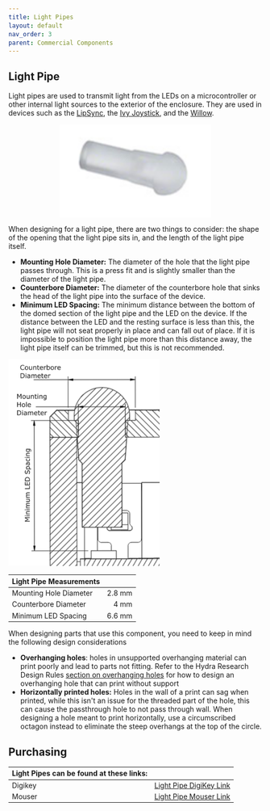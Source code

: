 ```yaml
---
title: Light Pipes
layout: default
nav_order: 3
parent: Commercial Components
---
```


## Light Pipe

Light pipes are used to transmit light from the LEDs on a microcontroller or other internal light sources to the exterior of the enclosure. They are used in devices such as the [LipSync](https://github.com/makersmakingchange/LipSync), the [Ivy Joystick](https://github.com/makersmakingchange/Ivy-Nunchuck-Joystick-Adapter), and the [Willow](https://github.com/makersmakingchange/Willow-Joystick).

<img src="Photos/Light_Pipe/Light_Pipe_IMG1.png" width="300" style="display: block; margin: 0 auto" alt="A picture of a light pipe">

When designing for a light pipe, there are two things to consider: the shape of the opening that the light pipe sits in, and the length of the light pipe itself.

- **Mounting Hole Diameter:** The diameter of the hole that the light pipe passes through. This is a press fit and is slightly smaller than the diameter of the light pipe.
- **Counterbore Diameter:** The diameter of the counterbore hole that sinks the head of the light pipe into the surface of the device.
- **Minimum LED Spacing:** The minimum distance between the bottom of the domed section of the light pipe and the LED on the device. If the distance between the LED and the resting surface is less than this, the light pipe will not seat properly in place and can fall out of place. If it is impossible to position the light pipe more than this distance away, the light pipe itself can be trimmed, but this is not recommended.

<img src="Photos/Light_Pipe/Light_Pipe_IMG2.png" width="300"  alt="A cross sectional view of the Shrub Hub light pipe, with all the key dimensions labeled. ">

| Light Pipe Measurements |     |
| :--------------------- | -----: | 
| Mounting Hole Diameter | 2.8 mm |
| Counterbore Diameter | 4 mm |
| Minimum LED Spacing | 6.6 mm |

When designing parts that use this component, you need to keep in mind the following design considerations

- **Overhanging holes**: holes in unsupported overhanging material can print poorly and lead to parts not fitting. Refer to the Hydra Research Design Rules [section on overhanging holes](https://www.hydraresearch3d.com/design-rules#unsupported-holes) for how to design an overhanging hole that can print without support
- **Horizontally printed holes:** Holes in the wall of a print can sag when printed, while this isn't an issue for the threaded part of the hole, this can cause the passthrough hole to not pass through wall. When designing a hole meant to print horizontally, use a circumscribed octagon instead to eliminate the steep overhangs at the top of the circle.


## Purchasing

 | **Light Pipes can be found at these links:** |        |
| :--------------------- | -----: | 
| Digikey     | [Light Pipe DigiKey Link](https://www.digikey.ca/en/products/detail/dialight/51513030250F/4965201) |
| Mouser | [Light Pipe Mouser Link](https://www.mouser.ca/ProductDetail/Dialight/515-1303-0250F?qs=rkevp0fsrts4dv75K85%2FWA%3D%3D)  |
